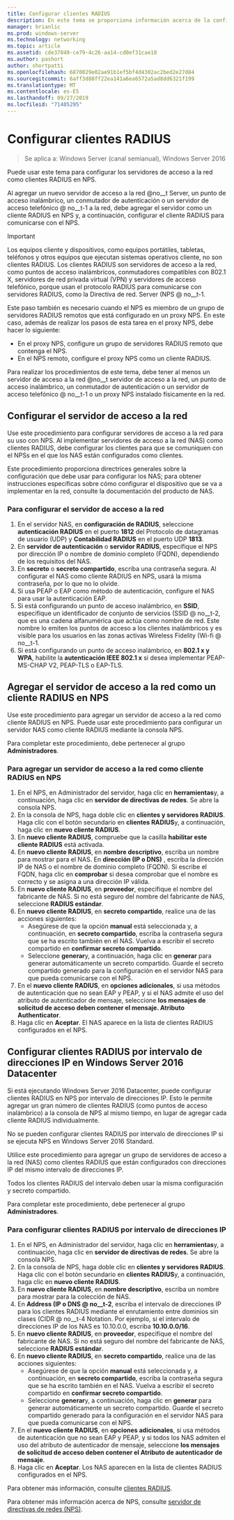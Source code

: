 ```yaml
---
title: Configurar clientes RADIUS
description: En este tema se proporciona información acerca de la configuración de clientes RADIUS para el servidor de directivas de redes en Windows Server 2016.
manager: brianlic
ms.prod: windows-server
ms.technology: networking
ms.topic: article
ms.assetid: cde37849-ce79-4c26-aa14-cd0ef31cae18
ms.author: pashort
author: shortpatti
ms.openlocfilehash: 6870029e02ae91b1ef5bf4d4302ac2bed2e27d84
ms.sourcegitcommit: 6aff3d88ff22ea141a6ea6572a5ad8dd6321f199
ms.translationtype: MT
ms.contentlocale: es-ES
ms.lasthandoff: 09/27/2019
ms.locfileid: "71405295"
---
```

# <a name="configure-radius-clients"></a>Configurar clientes RADIUS

>Se aplica a: Windows Server (canal semianual), Windows Server 2016

Puede usar este tema para configurar los servidores de acceso a la red como clientes RADIUS en NPS.

Al agregar un nuevo servidor de acceso a la red @no__t Server, un punto de acceso inalámbrico, un conmutador de autenticación o un servidor de acceso telefónico @ no__t-1 a la red, debe agregar el servidor como un cliente RADIUS en NPS y, a continuación, configurar el cliente RADIUS para comunicarse con el NPS.

>[!IMPORTANT]
>Los equipos cliente y dispositivos, como equipos portátiles, tabletas, teléfonos y otros equipos que ejecutan sistemas operativos cliente, no son clientes RADIUS. Los clientes RADIUS son servidores de acceso a la red, como puntos de acceso inalámbricos, conmutadores compatibles con 802.1 X, servidores de red privada virtual (VPN) y servidores de acceso telefónico, porque usan el protocolo RADIUS para comunicarse con servidores RADIUS, como la Directiva de red. Server \(NPS @ no__t-1.

Este paso también es necesario cuando el NPS es miembro de un grupo de servidores RADIUS remotos que está configurado en un proxy NPS. En este caso, además de realizar los pasos de esta tarea en el proxy NPS, debe hacer lo siguiente:

- En el proxy NPS, configure un grupo de servidores RADIUS remoto que contenga el NPS.
- En el NPS remoto, configure el proxy NPS como un cliente RADIUS.

Para realizar los procedimientos de este tema, debe tener al menos un servidor de acceso a la red @no__t servidor de acceso a la red, un punto de acceso inalámbrico, un conmutador de autenticación o un servidor de acceso telefónico @ no__t-1 o un proxy NPS instalado físicamente en la red.

## <a name="configure-the-network-access-server"></a>Configurar el servidor de acceso a la red

Use este procedimiento para configurar servidores de acceso a la red para su uso con NPS. Al implementar servidores de acceso a la red (NAS) como clientes RADIUS, debe configurar los clientes para que se comuniquen con el NPSs en el que los NAS están configurados como clientes.

Este procedimiento proporciona directrices generales sobre la configuración que debe usar para configurar los NAS; para obtener instrucciones específicas sobre cómo configurar el dispositivo que se va a implementar en la red, consulte la documentación del producto de NAS.

### <a name="to-configure-the-network-access-server"></a>Para configurar el servidor de acceso a la red

1. En el servidor NAS, en **configuración de RADIUS**, seleccione **autenticación RADIUS** en el puerto **1812** del Protocolo de datagramas de usuario (UDP) y **Contabilidad RADIUS** en el puerto UDP **1813**.
2. En **servidor de autenticación** o **servidor RADIUS**, especifique el NPS por dirección IP o nombre de dominio completo (FQDN), dependiendo de los requisitos del NAS. 
3. En **secreto** o **secreto compartido**, escriba una contraseña segura. Al configurar el NAS como cliente RADIUS en NPS, usará la misma contraseña, por lo que no lo olvide.
4. Si usa PEAP o EAP como método de autenticación, configure el NAS para usar la autenticación EAP.
5. Si está configurando un punto de acceso inalámbrico, en **SSID**, especifique un identificador de conjunto de servicios \(SSID @ no__t-2, que es una cadena alfanumérica que actúa como nombre de red. Este nombre lo emiten los puntos de acceso a los clientes inalámbricos y es visible para los usuarios en las zonas activas Wireless Fidelity \(Wi-fi @ no__t-1.
6. Si está configurando un punto de acceso inalámbrico, en **802.1 x y WPA**, habilite la **autenticación IEEE 802.1 x** si desea implementar PEAP-MS-CHAP V2, PEAP-TLS o EAP-TLS.

## <a name="add-the-network-access-server-as-a-radius-client-in-nps"></a>Agregar el servidor de acceso a la red como un cliente RADIUS en NPS

Use este procedimiento para agregar un servidor de acceso a la red como cliente RADIUS en NPS. Puede usar este procedimiento para configurar un servidor NAS como cliente RADIUS mediante la consola NPS.

Para completar este procedimiento, debe pertenecer al grupo **Administradores**.

### <a name="to-add-a-network-access-server-as-a-radius-client-in-nps"></a>Para agregar un servidor de acceso a la red como cliente RADIUS en NPS

1. En el NPS, en Administrador del servidor, haga clic en **herramientas**y, a continuación, haga clic en **servidor de directivas de redes**. Se abre la consola NPS.
2. En la consola de NPS, haga doble clic en **clientes y servidores RADIUS**. Haga clic con el botón secundario en **clientes RADIUS**y, a continuación, haga clic en **nuevo cliente RADIUS**. 
3. En **nuevo cliente RADIUS**, compruebe que la casilla **habilitar este cliente RADIUS** está activada.
4. En **nuevo cliente RADIUS**, en **nombre descriptivo**, escriba un nombre para mostrar para el NAS. En **dirección (IP o DNS)** , escriba la dirección IP de NAS o el nombre de dominio completo (FQDN). Si escribe el FQDN, haga clic en **comprobar** si desea comprobar que el nombre es correcto y se asigna a una dirección IP válida. 
5. En **nuevo cliente RADIUS**, en **proveedor**, especifique el nombre del fabricante de NAS. Si no está seguro del nombre del fabricante de NAS, seleccione **RADIUS estándar**.
6. En **nuevo cliente RADIUS**, en **secreto compartido**, realice una de las acciones siguientes:
    - Asegúrese de que la opción **manual** está seleccionada y, a continuación, en **secreto compartido**, escriba la contraseña segura que se ha escrito también en el NAS. Vuelva a escribir el secreto compartido en **confirmar secreto compartido**.
    - Seleccione **generar**y, a continuación, haga clic en **generar** para generar automáticamente un secreto compartido. Guarde el secreto compartido generado para la configuración en el servidor NAS para que pueda comunicarse con el NPS.
7. En el **nuevo cliente RADIUS**, en **opciones adicionales**, si usa métodos de autenticación que no sean EAP y PEAP, y si el NAS admite el uso del atributo de autenticador de mensaje, seleccione **los mensajes de solicitud de acceso deben contener el mensaje. Atributo Authenticator**.
8. Haga clic en **Aceptar**. El NAS aparece en la lista de clientes RADIUS configurados en el NPS.

## <a name="configure-radius-clients-by-ip-address-range-in-windows-server-2016-datacenter"></a>Configurar clientes RADIUS por intervalo de direcciones IP en Windows Server 2016 Datacenter

Si está ejecutando Windows Server 2016 Datacenter, puede configurar clientes RADIUS en NPS por intervalo de direcciones IP. Esto le permite agregar un gran número de clientes RADIUS (como puntos de acceso inalámbrico) a la consola de NPS al mismo tiempo, en lugar de agregar cada cliente RADIUS individualmente.

No se pueden configurar clientes RADIUS por intervalo de direcciones IP si se ejecuta NPS en Windows Server 2016 Standard.

Utilice este procedimiento para agregar un grupo de servidores de acceso a la red (NAS) como clientes RADIUS que están configurados con direcciones IP del mismo intervalo de direcciones IP.

Todos los clientes RADIUS del intervalo deben usar la misma configuración y secreto compartido.

Para completar este procedimiento, debe pertenecer al grupo **Administradores**.

### <a name="to-set-up-radius-clients-by-ip-address-range"></a>Para configurar clientes RADIUS por intervalo de direcciones IP

1. En el NPS, en Administrador del servidor, haga clic en **herramientas**y, a continuación, haga clic en **servidor de directivas de redes**. Se abre la consola NPS.
2. En la consola de NPS, haga doble clic en **clientes y servidores RADIUS**. Haga clic con el botón secundario en **clientes RADIUS**y, a continuación, haga clic en **nuevo cliente RADIUS**.
3. En **nuevo cliente RADIUS**, en **nombre descriptivo**, escriba un nombre para mostrar para la colección de NAS.
4. En **Address \(IP o DNS @ no__t-2**, escriba el intervalo de direcciones IP para los clientes RADIUS mediante el enrutamiento entre dominios sin clases \(CIDR @ no__t-4 Notation. Por ejemplo, si el intervalo de direcciones IP de los NAS es 10.10.0.0, escriba **10.10.0.0/16**.
5. En **nuevo cliente RADIUS**, en **proveedor**, especifique el nombre del fabricante de NAS. Si no está seguro del nombre del fabricante de NAS, seleccione **RADIUS estándar**.
6. En **nuevo cliente RADIUS**, en **secreto compartido**, realice una de las acciones siguientes:
    - Asegúrese de que la opción **manual** está seleccionada y, a continuación, en **secreto compartido**, escriba la contraseña segura que se ha escrito también en el NAS. Vuelva a escribir el secreto compartido en **confirmar secreto compartido**.
    - Seleccione **generar**y, a continuación, haga clic en **generar** para generar automáticamente un secreto compartido. Guarde el secreto compartido generado para la configuración en el servidor NAS para que pueda comunicarse con el NPS.
7. En el **nuevo cliente RADIUS**, en **opciones adicionales**, si usa métodos de autenticación que no sean EAP y PEAP, y si todos los NAS admiten el uso del atributo de autenticador de mensaje, seleccione **los mensajes de solicitud de acceso deben contener el Atributo de autenticador de mensaje**.
8. Haga clic en **Aceptar**. Los NAS aparecen en la lista de clientes RADIUS configurados en el NPS.

Para obtener más información, consulte [clientes RADIUS](nps-radius-clients.md).

Para obtener más información acerca de NPS, consulte [servidor de directivas de redes (NPS)](nps-top.md).
